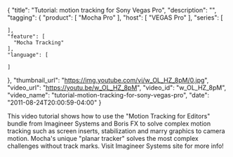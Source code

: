 {
  "title": "Tutorial: motion tracking for Sony Vegas Pro",
  "description": "",
  "tagging": {
    "product": [
      "Mocha Pro"
    ],
    "host": [
      "VEGAS Pro"
    ],
    "series": [

    ],
    "feature": [
      "Mocha Tracking"
    ],
    "language": [

    ]
  },
  "thumbnail_url": "https://img.youtube.com/vi/w_OL_HZ_8pM/0.jpg",
  "video_url": "https://youtu.be/w_OL_HZ_8pM",
  "video_id": "w_OL_HZ_8pM",
  "video_name": "tutorial-motion-tracking-for-sony-vegas-pro",
  "date": "2011-08-24T20:00:59-04:00"
}

This video tutorial shows how to use the "Motion Tracking for Editors" bundle
from Imagineer Systems and Boris FX to solve complex motion tracking such as
screen inserts, stabilization and marry graphics to camera motion. Mocha's
unique "planar tracker" solves the most complex challenges without track
marks. Visit Imagineer Systems site for more info!


